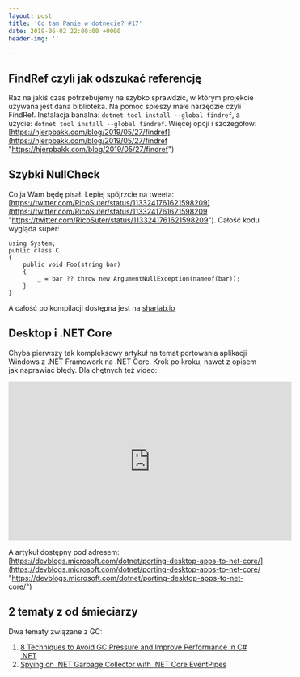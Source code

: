 ```yaml
---
layout: post
title: 'Co tam Panie w dotnecie? #17'
date: 2019-06-02 22:00:00 +0000
header-img: ''

---
```

## FindRef czyli jak odszukać referencję

Raz na jakiś czas potrzebujemy na szybko sprawdzić, w którym projekcie używana jest dana biblioteka. Na pomoc spieszy małe narzędzie czyli FindRef. Instalacja banalna: `dotnet tool install --global findref`, a użycie: `dotnet tool install --global findref`. Więcej opcji i szczegółów: [https://hjerpbakk.com/blog/2019/05/27/findref](https://hjerpbakk.com/blog/2019/05/27/findref "https://hjerpbakk.com/blog/2019/05/27/findref")

## Szybki NullCheck

Co ja Wam będę pisał. Lepiej spójrzcie na tweeta: [https://twitter.com/RicoSuter/status/1133241761621598209](https://twitter.com/RicoSuter/status/1133241761621598209 "https://twitter.com/RicoSuter/status/1133241761621598209"). Całość kodu wygląda super:

    using System;
    public class C 
    {
        public void Foo(string bar)
        {
            _ = bar ?? throw new ArgumentNullException(nameof(bar));
        }
    }

A całość po kompilacji dostępna jest na [sharlab.io](https://sharplab.io/#v2:CYLg1APgAgTAjAWAFBQMwAJboMLuQb2XWMwygBZ0AxAexoAoo4AGdAIwEMAnASiJMJISw9AH10AXnbd0AflnoALgAsuNAO7oAdgFNNAQS4BzAK4BbHVsUA5EwBs7AUQAeAYx0AHRQEsaW+locFjQAZvScvDwA3PzEAL7IcUA)

## Desktop i .NET Core

Chyba pierwszy tak kompleksowy artykuł na temat portowania aplikacji Windows z .NET Framework na .NET Core. Krok po kroku, nawet z opisem jak naprawiać błędy. Dla chętnych też video:

<iframe width="560" height="315" src="https://www.youtube.com/embed/upVQEUc_KwU" frameborder="0" allow="accelerometer; autoplay; encrypted-media; gyroscope; picture-in-picture" allowfullscreen></iframe>

A artykuł dostępny pod adresem: [https://devblogs.microsoft.com/dotnet/porting-desktop-apps-to-net-core/](https://devblogs.microsoft.com/dotnet/porting-desktop-apps-to-net-core/ "https://devblogs.microsoft.com/dotnet/porting-desktop-apps-to-net-core/")

## 2 tematy z od śmieciarzy

Dwa tematy związane z GC:

1. [8 Techniques to Avoid GC Pressure and Improve Performance in C# .NET](https://michaelscodingspot.com/avoid-gc-pressure/)
2. [Spying on .NET Garbage Collector with .NET Core EventPipes](https://medium.com/criteo-labs/spying-on-net-garbage-collector-with-net-core-eventpipes-9f2a986d5705)